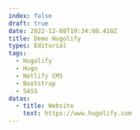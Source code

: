 ```yaml
---
index: false
draft: true
date: 2022-12-08T10:34:08.410Z
title: Demo Hugolify
types: Editorial
tags:
  - Hugolify
  - Hugo
  - Netlify CMS
  - Bootstrap
  - SASS
datas:
  - title: Website
    text: https://www.hugolify.com
---
```

